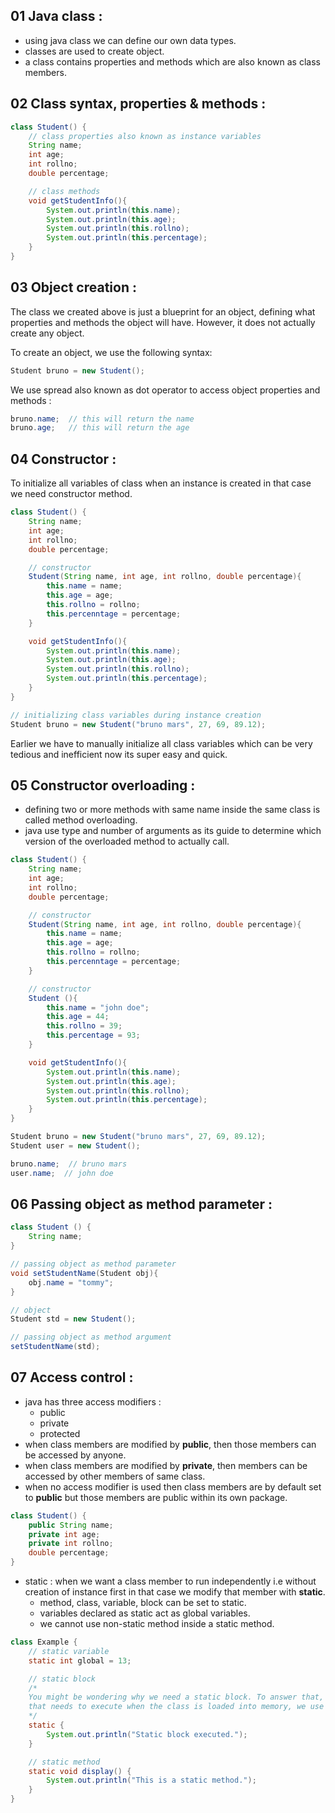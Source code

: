 ## 01  Java class : 
- using java class we can define our own data types.
- classes are used to create object.
- a class contains properties and methods which are also known as class members. 

## 02 Class syntax, properties & methods : 
```java
class Student() {
    // class properties also known as instance variables
    String name;
    int age;
    int rollno;
    double percentage;

    // class methods
    void getStudentInfo(){
        System.out.println(this.name);
        System.out.println(this.age);
        System.out.println(this.rollno);
        System.out.println(this.percentage);
    }
}
```

## 03 Object creation :
The class we created above is just a blueprint for an object, defining what properties and methods the object will have. However, it does not actually create any object.

To create an object, we use the following syntax:
```java
Student bruno = new Student();
```

We use spread also known as dot operator to access object properties and methods : 
```java
bruno.name;  // this will return the name
bruno.age;   // this will return the age
```

## 04 Constructor :
To initialize all variables of class when an instance is created in that case we need constructor method.
```java
class Student() {
    String name;
    int age;
    int rollno;
    double percentage;

    // constructor
    Student(String name, int age, int rollno, double percentage){
        this.name = name;
        this.age = age;
        this.rollno = rollno;
        this.percenntage = percentage;
    }

    void getStudentInfo(){
        System.out.println(this.name);
        System.out.println(this.age);
        System.out.println(this.rollno);
        System.out.println(this.percentage);
    }
}
```

```java
// initializing class variables during instance creation
Student bruno = new Student("bruno mars", 27, 69, 89.12);
```
Earlier we have to manually initialize all class variables which can be very tedious and inefficient now its super easy and quick. 

## 05 Constructor overloading : 
- defining two or more methods with same name inside the same class is called method overloading.
- java use type and number of arguments as its guide to determine which version of the overloaded method to actually call.
```java
class Student() {
    String name;
    int age;
    int rollno;
    double percentage;

    // constructor
    Student(String name, int age, int rollno, double percentage){
        this.name = name;
        this.age = age;
        this.rollno = rollno;
        this.percenntage = percentage;
    }

    // constructor
    Student (){
        this.name = "john doe";
        this.age = 44;
        this.rollno = 39;
        this.percentage = 93;
    }

    void getStudentInfo(){
        System.out.println(this.name);
        System.out.println(this.age);
        System.out.println(this.rollno);
        System.out.println(this.percentage);
    }
}
```


```java
Student bruno = new Student("bruno mars", 27, 69, 89.12);
Student user = new Student();

bruno.name;  // bruno mars
user.name;  // john doe
```

## 06 Passing object as method parameter : 
```java
class Student () {
    String name;
}

// passing object as method parameter
void setStudentName(Student obj){
    obj.name = "tommy";
}

// object
Student std = new Student();

// passing object as method argument
setStudentName(std);
```

## 07 Access control : 
- java has three access modifiers : 
    - public
    - private
    - protected
- when class members are modified by **public**, then those members can be accessed by anyone.
- when class members are modified by **private**, then members can be accessed by other members of same class.
- when no access modifier is used then class members are by default set to **public** but those members are public within its own package.

```java
class Student() {
    public String name;
    private int age;
    private int rollno;
    double percentage;
}
```

- static : when we want a class member to run independently i.e without creation of instance first in that case we modify that member with **static**.
    - method, class, variable, block can be set to static.
    - variables declared as static act as global variables.
    - we cannot use non-static method inside a static method.

```java
class Example {
    // static variable
    static int global = 13;

    // static block
    /*
    You might be wondering why we need a static block. To answer that, if we have some code 
    that needs to execute when the class is loaded into memory, we use a static block.
    */
    static {
        System.out.println("Static block executed.");  
    }

    // static method
    static void display() {  
        System.out.println("This is a static method.");  
    }  
}
```

